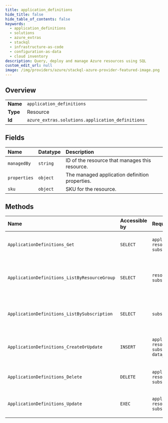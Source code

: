 ```yaml
---
title: application_definitions
hide_title: false
hide_table_of_contents: false
keywords:
  - application_definitions
  - solutions
  - azure_extras    
  - stackql
  - infrastructure-as-code
  - configuration-as-data
  - cloud inventory
description: Query, deploy and manage Azure resources using SQL
custom_edit_url: null
image: /img/providers/azure/stackql-azure-provider-featured-image.png
---
```

  
    

## Overview
<table><tbody>
<tr><td><b>Name</b></td><td><code>application_definitions</code></td></tr>
<tr><td><b>Type</b></td><td>Resource</td></tr>
<tr><td><b>Id</b></td><td><code>azure_extras.solutions.application_definitions</code></td></tr>
</tbody></table>

## Fields
| Name | Datatype | Description |
|:-----|:---------|:------------|
| `managedBy` | `string` | ID of the resource that manages this resource. |
| `properties` | `object` | The managed application definition properties. |
| `sku` | `object` | SKU for the resource. |
## Methods
| Name | Accessible by | Required Params | Description |
|:-----|:--------------|:----------------|:------------|
| `ApplicationDefinitions_Get` | `SELECT` | `applicationDefinitionName, resourceGroupName, subscriptionId` | Gets the managed application definition. |
| `ApplicationDefinitions_ListByResourceGroup` | `SELECT` | `resourceGroupName, subscriptionId` | Lists the managed application definitions in a resource group. |
| `ApplicationDefinitions_ListBySubscription` | `SELECT` | `subscriptionId` | Lists all the application definitions within a subscription. |
| `ApplicationDefinitions_CreateOrUpdate` | `INSERT` | `applicationDefinitionName, resourceGroupName, subscriptionId, data__properties` | Creates or updates a managed application definition. |
| `ApplicationDefinitions_Delete` | `DELETE` | `applicationDefinitionName, resourceGroupName, subscriptionId` | Deletes the managed application definition. |
| `ApplicationDefinitions_Update` | `EXEC` | `applicationDefinitionName, resourceGroupName, subscriptionId` | Updates the managed application definition. |
